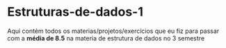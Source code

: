 # Estruturas-de-dados-1
Aqui contém todos os materias/projetos/exercícios que eu fiz para passar com a **média de 8.5** na materia de estrutura de dados no 3 semestre
